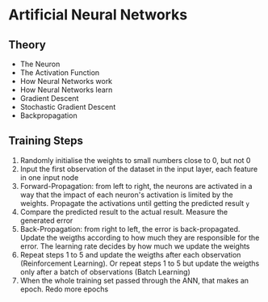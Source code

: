 # Artificial Neural Networks

## Theory

* The Neuron
* The Activation Function
* How Neural Networks work
* How Neural Networks learn
* Gradient Descent
* Stochastic Gradient Descent
* Backpropagation

## Training Steps

1. Randomly initialise the weights to small numbers close to 0, but not 0
2. Input the first observation of the dataset in the input layer, each feature in one input node
3. Forward-Propagation: from left to right, the neurons are activated in a way that the impact of each neuron's activation is limited by the weights. Propagate the activations until getting the predicted result `y`
4. Compare the predicted result to the actual result. Measure the generated error
5. Back-Propagation: from right to left, the error is back-propagated. Update the weigths according to how much they are responsible for the error. The learning rate decides by how much we update the weights
6. Repeat steps 1 to 5 and update the weigths after each observation (Reinforcement Learning). Or repeat steps 1 to 5 but update the weigths only after a batch of observations (Batch Learning)
7. When the whole training set passed through the ANN, that makes an epoch. Redo more epochs